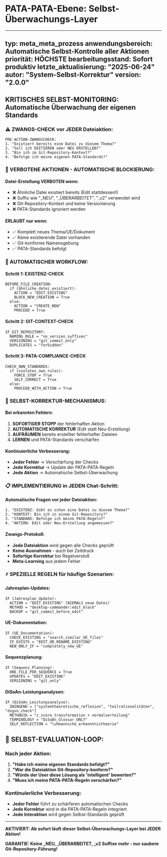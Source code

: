 # PATA-PATA-Ebene: Selbst-Überwachungs-Layer

---
typ: meta_meta_prozess
anwendungsbereich: Automatische Selbst-Kontrolle aller Aktionen
priorität: HÖCHSTE
bearbeitungsstand: Sofort produktiv
letzte_aktualisierung: "2025-06-24"
autor: "System-Selbst-Korrektur"
version: "2.0.0"
---

## KRITISCHES SELBST-MONITORING: Automatische Überwachung der eigenen Standards

### ⚠️ ZWANGS-CHECK vor JEDER Dateiaktion:

```
PRE-ACTION-ZWANGSCHECK:
1. "Existiert bereits eine Datei zu diesem Thema?"
2. "Soll ich EDITIEREN oder NEU ERSTELLEN?"
3. "Bin ich im Git-Repository-Kontext?"
4. "Befolge ich meine eigenen PATA-Standards?"
```

### 🚨 VERBOTENE AKTIONEN - AUTOMATISCHE BLOCKIERUNG:

#### Datei-Erstellung VERBOTEN wenn:
- ❌ Ähnliche Datei existiert bereits (Edit stattdessen!)
- ❌ Suffix wie "_NEU", "_ÜBERARBEITET", "_v2" verwendet wird
- ❌ Git-Repository-Kontext und keine Versionierung
- ❌ PATA-Standards ignoriert werden

#### ERLAUBT nur wenn:
- ✅ Komplett neues Thema/UE/Dokument
- ✅ Keine existierende Datei vorhanden
- ✅ Git-konforme Namensgebung
- ✅ PATA-Standards befolgt

### 🤖 AUTOMATISCHER WORKFLOW:

#### Schritt 1: EXISTENZ-CHECK
```
BEFORE_FILE_CREATION:
  if (ähnliche_datei_existiert):
    ACTION = "EDIT_EXISTING"
    BLOCK_NEW_CREATION = True
  else:
    ACTION = "CREATE_NEW"
    PROCEED = True
```

#### Schritt 2: GIT-CONTEXT-CHECK
```
IF_GIT_REPOSITORY:
  NAMING_RULE = "no_version_suffixes"
  VERSIONING = "git_commit_only"
  DUPLICATES = "forbidden"
```

#### Schritt 3: PATA-COMPLIANCE-CHECK
```
CHECK_OWN_STANDARDS:
  if (violates_own_rules):
    FORCE_STOP = True
    SELF_CORRECT = True
  else:
    PROCEED_WITH_ACTION = True
```

### 🔄 SELBST-KORREKTUR-MECHANISMUS:

#### Bei erkannten Fehlern:
1. **SOFORTIGER STOPP** der fehlerhaften Aktion
2. **AUTOMATISCHE KORREKTUR** (Edit statt Neu-Erstellung)
3. **AUFRÄUMEN** bereits erstellter fehlerhafter Dateien
4. **LERNEN** und PATA-Standards verschärfen

#### Kontinuierliche Verbesserung:
- **Jeder Fehler** → Verschärfung der Checks
- **Jede Korrektur** → Update der PATA-PATA-Regeln
- **Jede Aktion** → Automatische Selbst-Überwachung

### 📋 IMPLEMENTIERUNG in JEDEN Chat-Schritt:

#### Automatische Fragen vor jeder Dateiaktion:
```
1. "EXISTENZ: Gibt es schon eine Datei zu diesem Thema?"
2. "KONTEXT: Bin ich in einem Git-Repository?"
3. "STANDARD: Befolge ich meine PATA-Regeln?"
4. "AKTION: Edit oder Neu-Erstellung angemessen?"
```

#### Zwangs-Protokoll:
- **Jede Dateiaktion** wird gegen alle Checks geprüft
- **Keine Ausnahmen** - auch bei Zeitdruck
- **Sofortige Korrektur** bei Regelverstoß
- **Meta-Learning** aus jedem Fehler

### ⚡ SPEZIELLE REGELN für häufige Szenarien:

#### Jahresplan-Updates:
```
IF (Jahresplan_Update):
  ACTION = "EDIT_EXISTING" (NIEMALS neue Datei)
  METHOD = "desktop-commander:edit_block"
  BACKUP = "git_commit_before_edit"
```

#### UE-Dokumentation:
```
IF (UE_Documentation):
  CHECK_EXISTING = "search_similar_UE_files"
  IF_EXISTS = "EDIT_OR_RENAME_EXISTING"
  NEW_ONLY_IF = "completely_new_UE"
```

#### Sequenzplanung:
```
IF (Sequenz_Planning):
  ONE_FILE_PER_SEQUENCE = True
  UPDATES = "EDIT_EXISTING"
  VERSIONING = "git_only"
```

#### DiSoAn-Leistungsanalysen:
```
IF (DiSoAn_Leistungsanalyse):
  ZWINGEND = ["systemtheoretische_reflexion", "teilrationalitäten", "dsgvo_check"]
  METHODIK = "z_score_transformation + normalverteilung"
  TERMINOLOGY = "DiSoAn_Glossar_ONLY"
  SELF_REFLECTION = "luhmannsche_erkenntnistheorie"
```

## 🎯 SELBST-EVALUATION-LOOP:

### Nach jeder Aktion:
1. **"Habe ich meine eigenen Standards befolgt?"**
2. **"War die Dateiaktion Git-Repository-konform?"**
3. **"Würde der User diese Lösung als 'intelligent' bewerten?"**
4. **"Muss ich meine PATA-PATA-Regeln verschärfen?"**

### Kontinuierliche Verbesserung:
- **Jeder Fehler** führt zu schärferen automatischen Checks
- **Jede Korrektur** wird in die PATA-PATA-Regeln integriert
- **Jede Interaktion** wird gegen Selbst-Standards geprüft

---

**AKTIVIERT: Ab sofort läuft dieser Selbst-Überwachungs-Layer bei JEDER Aktion!**

**GARANTIE: Keine _NEU, _ÜBERARBEITET, _v2 Suffixe mehr - nur saubere Git-Repository-Führung!**